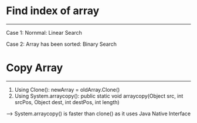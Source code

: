 # Find index of array
--------------------
Case 1: Nornmal: Linear Search

Case 2: Array has been sorted: Binary Search


# Copy Array
-----------
1. Using Clone(): newArray = oldArray.Clone()
2. Using System.arraycopy(): public static void arraycopy(Object src, int srcPos, Object dest, 
                             int destPos, int length)

--> System.arraycopy() is faster than clone() as it uses Java Native Interface
